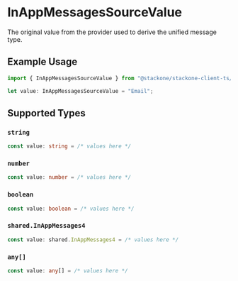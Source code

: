 # InAppMessagesSourceValue

The original value from the provider used to derive the unified message type.

## Example Usage

```typescript
import { InAppMessagesSourceValue } from "@stackone/stackone-client-ts/sdk/models/shared";

let value: InAppMessagesSourceValue = "Email";
```

## Supported Types

### `string`

```typescript
const value: string = /* values here */
```

### `number`

```typescript
const value: number = /* values here */
```

### `boolean`

```typescript
const value: boolean = /* values here */
```

### `shared.InAppMessages4`

```typescript
const value: shared.InAppMessages4 = /* values here */
```

### `any[]`

```typescript
const value: any[] = /* values here */
```

